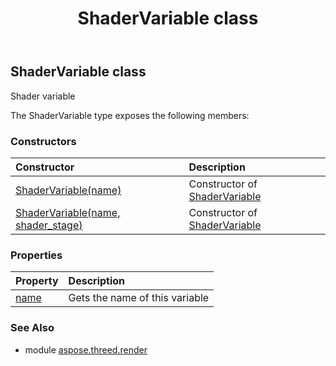 ﻿---
title: ShaderVariable class
second_title: Aspose.3D for Python via .NET API References
description: 
type: docs
weight: 340
url: /python-net/aspose.threed.render/shadervariable/
is_root: false
---

## ShaderVariable class

Shader variable



The ShaderVariable type exposes the following members:

### Constructors
| Constructor | Description |
| :- | :- |
| [ShaderVariable(name)](/3d/python-net/aspose.threed.render/shadervariable/__init__/#str) | Constructor of [ShaderVariable](/3d/python-net/aspose.threed.render/shadervariable) |
| [ShaderVariable(name, shader_stage)](/3d/python-net/aspose.threed.render/shadervariable/__init__/#str-ShaderStage) | Constructor of [ShaderVariable](/3d/python-net/aspose.threed.render/shadervariable) |


### Properties
| Property | Description |
| :- | :- |
| [name](/3d/python-net/aspose.threed.render/shadervariable/name) | Gets the name of this variable |


### See Also

* module [aspose.threed.render](../)
